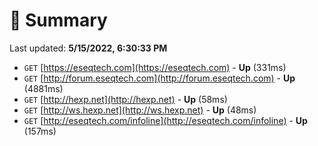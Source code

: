# 📖 Summary
Last updated: **5/15/2022, 6:30:33 PM**

- `GET` [https://eseqtech.com](https://eseqtech.com) - **Up** (331ms)
- `GET` [http://forum.eseqtech.com](http://forum.eseqtech.com) - **Up** (4881ms)
- `GET` [http://hexp.net](http://hexp.net) - **Up** (58ms)
- `GET` [http://ws.hexp.net](http://ws.hexp.net) - **Up** (48ms)
- `GET` [http://eseqtech.com/infoline](http://eseqtech.com/infoline) - **Up** (157ms)
